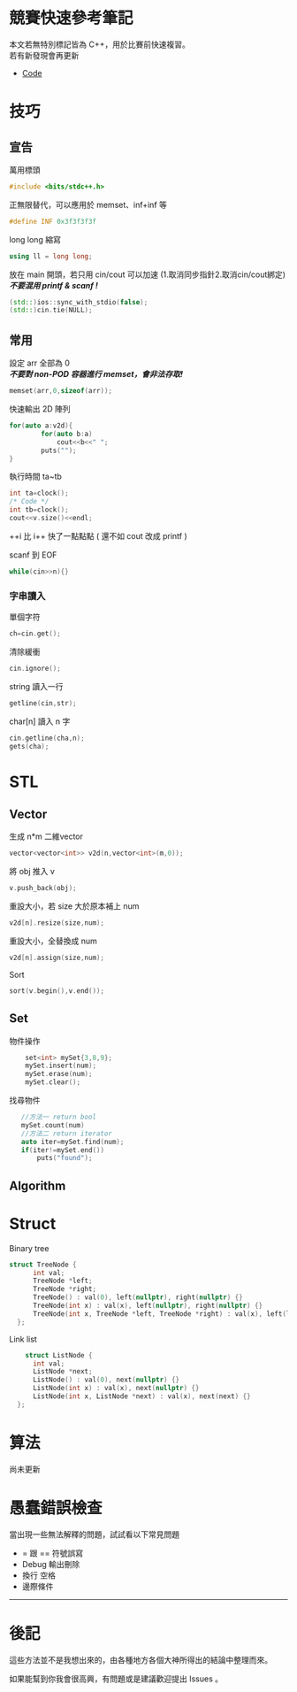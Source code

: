 <h1>競賽快速參考筆記</h1>

本文若無特別標記皆為 C++，用於比賽前快速複習。  
若有新發現會再更新  
- [Code](https://github.com/Dinlon5566/Competitive-programming/tree/main/code)

# 技巧

## 宣告

萬用標頭
```cpp
#include <bits/stdc++.h>
```

正無限替代，可以應用於 memset、inf+inf 等
```cpp
#define INF 0x3f3f3f3f
```

long long 縮寫
```cpp
using ll = long long;
```

放在 main 開頭，若只用 cin/cout 可以加速 (1.取消同步指針2.取消cin/cout綁定)  
***不要混用 printf & scanf !***
```cpp
(std::)ios::sync_with_stdio(false);
(std::)cin.tie(NULL);
```

## 常用
設定 arr 全部為 0  
***不要對 non-POD 容器進行 memset，會非法存取!***
```cpp
memset(arr,0,sizeof(arr)); 
```
快速輸出 2D 陣列
```cpp
for(auto a:v2d){
        for(auto b:a)
            cout<<b<<" ";
        puts("");
}
```
執行時間 ta~tb
```cpp
int ta=clock();
/* Code */
int tb=clock();
cout<<v.size()<<endl;
```
++i 比 i++ 快了一點點點 ( 還不如 cout 改成 printf )  
  
scanf 到 EOF
```cpp
while(cin>>n){}
```

### 字串讀入

單個字符
```cpp
ch=cin.get();
```
清除緩衝
```cpp
cin.ignore();
```
string 讀入一行
```cpp
getline(cin,str);
```
char[n] 讀入 n 字
```cpp
cin.getline(cha,n);
gets(cha);
```

# STL

## Vector

生成 n*m 二維vector
```cpp
vector<vector<int>> v2d(n,vector<int>(m,0));
```
將 obj 推入 v 
```cpp
v.push_back(obj);
```
重設大小，若 size 大於原本補上 num
```cpp
v2d[n].resize(size,num);
 ```
重設大小，全替換成 num
```cpp
v2d[n].assign(size,num);
 ```
Sort 
```cpp
sort(v.begin(),v.end());
```
## Set
物件操作
```cpp
    set<int> mySet{3,8,9};
    mySet.insert(num);
    mySet.erase(num);
    mySet.clear();
 ```
 找尋物件
 ```cpp
    //方法一 return bool
    mySet.count(num)
    //方法二 return iterator
    auto iter=mySet.find(num);
    if(iter!=mySet.end())
        puts("found");
```


## Algorithm

# Struct

Binary tree
```cpp
struct TreeNode {
      int val;
      TreeNode *left;
      TreeNode *right;
      TreeNode() : val(0), left(nullptr), right(nullptr) {}
      TreeNode(int x) : val(x), left(nullptr), right(nullptr) {}
      TreeNode(int x, TreeNode *left, TreeNode *right) : val(x), left(left), right(right) {}
  };
```

Link list
```cpp
    struct ListNode {
      int val;
      ListNode *next;
      ListNode() : val(0), next(nullptr) {}
      ListNode(int x) : val(x), next(nullptr) {}
      ListNode(int x, ListNode *next) : val(x), next(next) {}
  };

```

# 算法

尚未更新

# 愚蠢錯誤檢查

當出現一些無法解釋的問題，試試看以下常見問題

-   = 跟 == 符號誤寫
-   Debug 輸出刪除
-   換行 空格
-   邊際條件

---

# 後記

這些方法並不是我想出來的，由各種地方各個大神所得出的結論中整理而來。

如果能幫到你我會很高興，有問題或是建議歡迎提出 Issues 。

